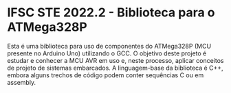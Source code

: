 # IFSC STE 2022.2 - Biblioteca para o ATMega328P

Esta é uma biblioteca para uso de componentes do ATMega328P (MCU presente no Arduino Uno) utilizando o GCC. O objetivo deste projeto é estudar e conhecer a MCU AVR em uso e, neste processo, aplicar conceitos de projeto de sistemas embarcados. A linguagem-base da biblioteca é C++, embora alguns trechos de código podem conter sequências C ou em assembly.